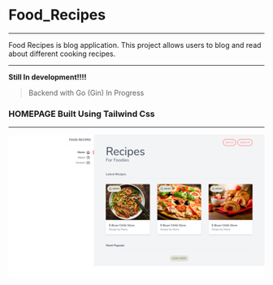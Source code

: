 # Food_Recipes
<hr/>

Food Recipes is blog application. This project allows users to blog and read about different cooking recipes.


<hr/>

**Still In development!!!!**
> Backend with Go (Gin) In Progress


### HOMEPAGE Built Using Tailwind Css
<hr/>

![HomePage](https://github.com/oyewunmio/Food_Recipes/blob/master/Preview.html.png)